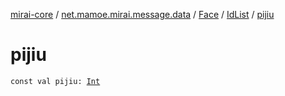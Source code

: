 [mirai-core](../../../index.md) / [net.mamoe.mirai.message.data](../../index.md) / [Face](../index.md) / [IdList](index.md) / [pijiu](./pijiu.md)

# pijiu

`const val pijiu: `[`Int`](https://kotlinlang.org/api/latest/jvm/stdlib/kotlin/-int/index.html)